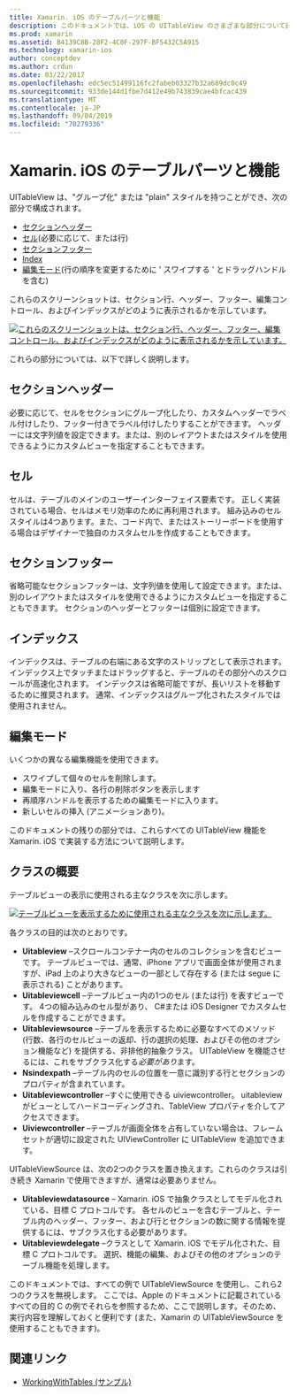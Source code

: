 ```yaml
---
title: Xamarin. iOS のテーブルパーツと機能
description: このドキュメントでは、iOS の UITableView のさまざまな部分について説明します。 ここでは、セクションヘッダー、セル、セクションフッター、インデックス、および編集モードについて説明します。
ms.prod: xamarin
ms.assetid: B4139C8B-28F2-4C0F-297F-BF5432C5A915
ms.technology: xamarin-ios
author: conceptdev
ms.author: crdun
ms.date: 03/22/2017
ms.openlocfilehash: edc5ec51499116fc2fabeb03327b32a689dc0c49
ms.sourcegitcommit: 933de144d1fbe7d412e49b743839cae4bfcac439
ms.translationtype: MT
ms.contentlocale: ja-JP
ms.lasthandoff: 09/04/2019
ms.locfileid: "70279336"
---
```

# <a name="table-parts-and-functionality-in-xamarinios"></a>Xamarin. iOS のテーブルパーツと機能

UITableView は、"グループ化" または "plain" スタイルを持つことができ、次の部分で構成されます。

- [セクションヘッダー](#Section_Header)
- [セル](#Cells)(必要に応じて、または行)
- [セクションフッター](#Section_Footer)
- [Index](#Index)
- [編集モード](#Edit_Features)(行の順序を変更するために ' スワイプする ' とドラッグハンドルを含む) 

これらのスクリーンショットは、セクション行、ヘッダー、フッター、編集コントロール、およびインデックスがどのように表示されるかを示しています。

 [![](table-parts-and-functionality-images/image1a.png "これらのスクリーンショットは、セクション行、ヘッダー、フッター、編集コントロール、およびインデックスがどのように表示されるかを示しています。")](table-parts-and-functionality-images/image1a.png#lightbox)

これらの部分については、以下で詳しく説明します。

<a name="Section_Header" />

## <a name="section-header"></a>セクションヘッダー

必要に応じて、セルをセクションにグループ化したり、カスタムヘッダーでラベル付けしたり、フッター付きでラベル付けしたりすることができます。 ヘッダーには文字列値を設定できます。または、別のレイアウトまたはスタイルを使用できるようにカスタムビューを指定することもできます。

<a name="Cells" />

## <a name="cells"></a>セル

セルは、テーブルのメインのユーザーインターフェイス要素です。 正しく実装されている場合、セルはメモリ効率のために再利用されます。 組み込みのセルスタイルは4つあります。また、コード内で、またはストーリーボードを使用する場合はデザイナーで独自のカスタムセルを作成することもできます。

<a name="Section_Footer"/>

## <a name="section-footer"></a>セクションフッター

省略可能なセクションフッターは、文字列値を使用して設定できます。または、別のレイアウトまたはスタイルを使用できるようにカスタムビューを指定することもできます。 セクションのヘッダーとフッターは個別に設定できます。

<a name="Index" />

## <a name="index"></a>インデックス

インデックスは、テーブルの右端にある文字のストリップとして表示されます。
インデックス上でタッチまたはドラッグすると、テーブルのその部分へのスクロールが高速化されます。 インデックスは省略可能ですが、長いリストを移動するために推奨されます。 通常、インデックスはグループ化されたスタイルでは使用されません。

<a name="Edit_Features" />

## <a name="editing-mode"></a>編集モード

いくつかの異なる編集機能を使用できます。

- スワイプして個々のセルを削除します。
- 編集モードに入り、各行の削除ボタンを表示します 
- 再順序ハンドルを表示するための編集モードに入ります。 
- 新しいセルの挿入 (アニメーションあり)。

このドキュメントの残りの部分では、これらすべての UITableView 機能を Xamarin. iOS で実装する方法について説明します。


## <a name="classes-overview"></a>クラスの概要

テーブルビューの表示に使用される主なクラスを次に示します。

[![](table-parts-and-functionality-images/classdiagram.png "テーブルビューを表示するために使用される主なクラスを次に示します。")](table-parts-and-functionality-images/classdiagram.png#lightbox)

各クラスの目的は次のとおりです。

- **Uitableview** –スクロールコンテナー内のセルのコレクションを含むビューです。 テーブルビューでは、通常、iPhone アプリで画面全体が使用されますが、iPad 上のより大きなビューの一部として存在する (または segue に表示される) ことがあります。 
- **Uitableviewcell** –テーブルビュー内の1つのセル (または行) を表すビューです。 4つの組み込みのセル型があり、 C#または iOS Designer でカスタムセルを作成することができます。 
- **Uitableviewsource** –テーブルを表示するために必要なすべてのメソッド (行数、各行のセルビューの返却、行の選択の処理、およびその他のオプション機能など) を提供する、非排他的抽象クラス。 UITableView を機能させるには、これをサブクラス化する*必要があり*ます。 
- **Nsindexpath** –テーブル内のセルの位置を一意に識別する行とセクションのプロパティが含まれています。 
- **Uitableviewcontroller** –すぐに使用できる uiviewcontroller。 uitableview がビューとしてハードコーディングされ、TableView プロパティを介してアクセスできます。 
- **Uiviewcontroller** –テーブルが画面全体を占有していない場合は、フレームセットが適切に設定された UIViewController に UITableView を追加できます。 

UITableViewSource は、次の2つのクラスを置き換えます。これらのクラスは引き続き Xamarin で使用できますが、通常は必要ありません。

- **Uitableviewdatasource** – Xamarin. iOS で抽象クラスとしてモデル化されている、目標 C プロトコルです。 各セルのビューを含むテーブルと、テーブル内のヘッダー、フッター、および行とセクションの数に関する情報を提供するには、サブクラス化する必要があります。 
- **Uitableviewdelegate** –クラスとして Xamarin. iOS でモデル化された、目標 C プロトコルです。 選択、機能の編集、およびその他のオプションのテーブル機能を処理します。 

このドキュメントでは、すべての例で UITableViewSource を使用し、これら2つのクラスを無視します。 ここでは、Apple のドキュメントに記載されているすべての目的 C の例でそれらを参照するため、ここで説明します。そのため、実行内容を理解しておくと便利です (また、Xamarin の UITableViewSource を使用することもできます)。

## <a name="related-links"></a>関連リンク

- [WorkingWithTables (サンプル)](https://docs.microsoft.com/samples/xamarin/ios-samples/workingwithtables)
